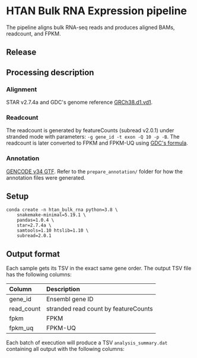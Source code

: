 # HTAN Bulk RNA Expression pipeline
The pipeline aligns bulk RNA-seq reads and produces aligned BAMs, readcount, and FPKM.



## Release



## Processing description

### Alignment
STAR v2.7.4a and GDC's genome reference [GRCh38.d1.vd1][GDC Reference Files].

### Readcount
The readcount is generated by featureCounts (subread v2.0.1) under stranded mode with parameters: `-g gene_id -t exon -Q 10 -p -B`. The readcount is later converted to FPKM and FPKM-UQ using [GDC's formula].

### Annotation
[GENCODE v34 GTF][gencode-gtf]. Refer to the `prepare_annotation/` folder for how the annotation files were generated.

[GDC Reference Files]: https://gdc.cancer.gov/about-data/data-harmonization-and-generation/gdc-reference-files
[gencode-gtf]: ftp://ftp.ebi.ac.uk/pub/databases/gencode/Gencode_human/release_34/gencode.v34.annotation.gtf.gz
[GDC's formula]: https://docs.gdc.cancer.gov/Data/Bioinformatics_Pipelines/Expression_mRNA_Pipeline/#upper-quartile-fpkm



## Setup
```
conda create -n htan_bulk_rna python=3.8 \
    snakemake-minimal=5.19.1 \
    pandas=1.0.4 \
    star=2.7.4a \
    samtools=1.10 htslib=1.10 \
    subread=2.0.1
```



## Output format
Each sample gets its TSV in the exact same gene order. The output TSV file has the following columns:

|   Column   |             Description              |
| :--------- | :----------------------------------- |
| gene_id    | Ensembl gene ID                      |
| read_count | stranded read count by featureCounts |
| fpkm       | FPKM                                 |
| fpkm_uq    | FPKM-UQ                              |

Each batch of execution will produce a TSV `analysis_summary.dat` containing all output with the following columns:
